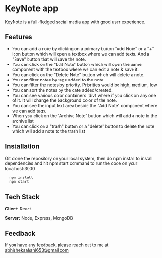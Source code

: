 # KeyNote app

KeyNote is a full-fledged social media app with good user experience.

## Features

- You can add a note by clicking on a primary button "Add Note" or a "+" icon button which will open a textbox where we can add texts. And a "Save" button that will save the note.
- You can click on the "Edit Note" button which will open the same component with the textbox where we can edit a note & save it.
- You can click on the "Delete Note" button which will delete a note.
- You can filter notes by tags added to the note.
- You can filter the notes by priority. Priorities would be high, medium, low
- You can sort the notes by the date added/created.
- You can see various color containers (div) where if you click on any one of it. It will change the background color of the note.
- You can see the input text area beside the "Add Note" component where we can add tags.
- When you click on the "Archive Note" button which will add a note to the archive list
- You can click on a "trash" button or a "delete" button to delete the note which will add a note to the trash list

## Installation

Git clone the repository on your local system, then do npm install to install dependencies and hit npm start command to run the code on your localhost:3000

```bash
  npm install
  npm start
```

## Tech Stack

**Client:** React

**Server:** Node, Express, MongoDB

## Feedback

If you have any feedback, please reach out to me at abhisheksahani653@gmail.com
